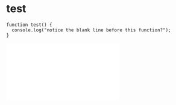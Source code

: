 # test

```
function test() {
  console.log("notice the blank line before this function?");
}
```

<iframe src="testHtml.html" frameBorder=0 scrolling=no></iframe>


